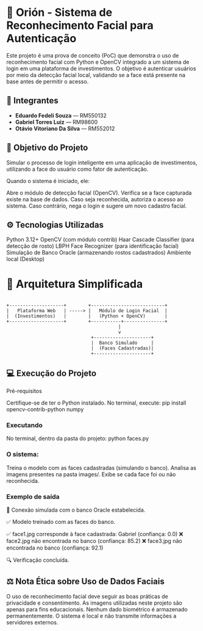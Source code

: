 # 🧠 Orión - Sistema de Reconhecimento Facial para Autenticação
Este projeto é uma prova de conceito (PoC) que demonstra o uso de reconhecimento facial com Python e OpenCV integrado a um sistema de login em uma plataforma de investimentos.
O objetivo é autenticar usuários por meio da detecção facial local, validando se a face está presente na base antes de permitir o acesso.

## 👥 Integrantes

- **Eduardo Fedeli Souza** — RM550132  
- **Gabriel Torres Luiz** — RM98600  
- **Otávio Vitoriano Da Silva** — RM552012  

## 🎯 Objetivo do Projeto

Simular o processo de login inteligente em uma aplicação de investimentos, utilizando a face do usuário como fator de autenticação.

Quando o sistema é iniciado, ele:

Abre o módulo de detecção facial (OpenCV).
Verifica se a face capturada existe na base de dados.
Caso seja reconhecida, autoriza o acesso ao sistema.
Caso contrário, nega o login e sugere um novo cadastro facial.

## ⚙️ Tecnologias Utilizadas

Python 3.12+
OpenCV (com módulo contrib)
Haar Cascade Classifier (para detecção de rosto)
LBPH Face Recognizer (para identificação facial)
Simulação de Banco Oracle (armazenando rostos cadastrados)
Ambiente local (Desktop)

# 🧩 Arquitetura Simplificada

```

+--------------------+        +---------------------------+
|   Plataforma Web   | -----> |   Módulo de Login Facial  |
|  (Investimentos)   |        |   (Python + OpenCV)       |
+--------------------+        +-----------+---------------+
                                         |
                                         v
                               +---------------------+
                               |  Banco Simulado     |
                               |  (Faces Cadastradas)|
                               +---------------------+

```

## 💻 Execução do Projeto
Pré-requisitos

Certifique-se de ter o Python instalado.
No terminal, execute:
pip install opencv-contrib-python numpy

### Executando
No terminal, dentro da pasta do projeto:
python faces.py

### O sistema:
Treina o modelo com as faces cadastradas (simulando o banco).
Analisa as imagens presentes na pasta images/.
Exibe se cada face foi ou não reconhecida.

### Exemplo de saída
💾 Conexão simulada com o banco Oracle estabelecida.

✅ Modelo treinado com as faces do banco.

✅ face1.jpg corresponde à face cadastrada: Gabriel (confiança: 0.0)
❌ face2.jpg não encontrada no banco (confiança: 85.2)
❌ face3.jpg não encontrada no banco (confiança: 92.1)

🔍 Verificação concluída.

## ⚖️ Nota Ética sobre Uso de Dados Faciais

O uso de reconhecimento facial deve seguir as boas práticas de privacidade e consentimento.
As imagens utilizadas neste projeto são apenas para fins educacionais.
Nenhum dado biométrico é armazenado permanentemente.
O sistema é local e não transmite informações a servidores externos.
